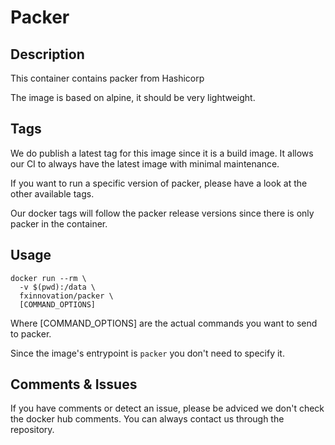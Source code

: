 # Packer
## Description
This container contains packer from Hashicorp

The image is based on alpine, it should be very lightweight.

## Tags
We do publish a latest tag for this image since it is a build image. It allows our CI to always have the latest image with minimal maintenance.

If you want to run a specific version of packer, please have a look at the other available tags.

Our docker tags will follow the packer release versions since there is only packer in the container.

## Usage
```
docker run --rm \
  -v $(pwd):/data \
  fxinnovation/packer \
  [COMMAND_OPTIONS]
```

Where [COMMAND_OPTIONS] are the actual commands you want to send to packer.

Since the image's entrypoint is `packer` you don't need to specify it.

## Comments & Issues
If you have comments or detect an issue, please be adviced we don't check the docker hub comments. You can always contact us through the repository.
